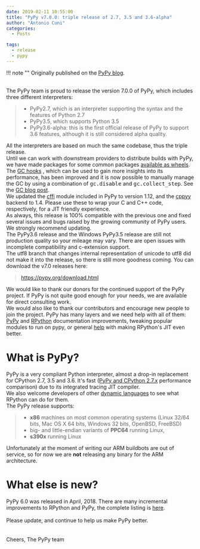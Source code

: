 ```yaml
---
date: 2019-02-11 10:55:00
title: "PyPy v7.0.0: triple release of 2.7, 3.5 and 3.6-alpha"
author: "Antonio Cuni"
categories:
  - Posts

tags:
  - release
  - pypy
---
```


!!! note ""
    Originally published on the [PyPy blog](https://pypy.org/posts/2019/02/pypy-v700-triple-release-of-27-35-and-606875333356156076.html).


<html><body>
<br>
<!-- more -->

<div class="document" id="pypy-v7-0-0-triple-release-of-2-7-3-5-and-3-6-alpha">
The PyPy team is proud to release the version 7.0.0 of PyPy, which includes
three different interpreters:<br>
<blockquote>
<ul class="simple">
<li>PyPy2.7, which is an interpreter supporting the syntax and the features of
Python 2.7</li>
<li>PyPy3.5, which supports Python 3.5</li>
<li>PyPy3.6-alpha: this is the first official release of PyPy to support 3.6
features, although it is still considered alpha quality.</li>
</ul>
</blockquote>
All the interpreters are based on much the same codebase, thus the triple
release.<br>
Until we can work with downstream providers to distribute builds with PyPy, we
have made packages for some common packages <a class="reference external" href="https://github.com/antocuni/pypy-wheels">available as wheels</a>.<br>
The <a class="reference external" href="https://doc.pypy.org/en/latest/gc_info.html#semi-manual-gc-management">GC hooks</a> , which can be used to gain more insights into its
performance, has been improved and it is now possible to manually manage the
GC by using a combination of <tt class="docutils literal">gc.disable</tt> and <tt class="docutils literal">gc.collect_step</tt>. See the
<a class="reference external" href="/posts/2019/01/pypy-for-low-latency-systems-613165393301401965.html">GC blog post</a>.<br>
We updated the <a class="reference external" href="https://cffi.readthedocs.io/">cffi</a> module included in PyPy to version 1.12, and the
<a class="reference external" href="https://cppyy.readthedocs.io/">cppyy</a> backend to 1.4. Please use these to wrap your C and C++ code,
respectively, for a JIT friendly experience.<br>
As always, this release is 100% compatible with the previous one and fixed
several issues and bugs raised by the growing community of PyPy users.
We strongly recommend updating.<br>
The PyPy3.6 release and the Windows PyPy3.5 release are still not production
quality so your mileage may vary. There are open issues with incomplete
compatibility and c-extension support.<br>
The utf8 branch that changes internal representation of unicode to utf8 did not
make it into the release, so there is still more goodness coming.
You can download the v7.0 releases here:<br>
<blockquote>
<a class="reference external" href="https://pypy.org/download.html">https://pypy.org/download.html</a></blockquote>
We would like to thank our donors for the continued support of the PyPy
project. If PyPy is not quite good enough for your needs, we are available for
direct consulting work.<br>
We would also like to thank our contributors and encourage new people to join
the project. PyPy has many layers and we need help with all of them: <a class="reference external" href="https://www.blogger.com/index.html">PyPy</a>
and <a class="reference external" href="https://rpython.readthedocs.org/">RPython</a> documentation improvements, tweaking popular modules to run
on pypy, or general <a class="reference external" href="https://www.blogger.com/project-ideas.html">help</a> with making RPython's JIT even better.<br>
<div class="section" id="what-is-pypy">
<h1>
What is PyPy?</h1>
PyPy is a very compliant Python interpreter, almost a drop-in replacement for
CPython 2.7, 3.5 and 3.6. It's fast (<a class="reference external" href="https://speed.pypy.org/">PyPy and CPython 2.7.x</a> performance
comparison) due to its integrated tracing JIT compiler.<br>
We also welcome developers of other <a class="reference external" href="https://rpython.readthedocs.io/en/latest/examples.html">dynamic languages</a> to see what RPython
can do for them.<br>
The PyPy release supports:<br>
<blockquote>
<ul class="simple">
<li><strong>x86</strong> machines on most common operating systems
(Linux 32/64 bits, Mac OS X 64 bits, Windows 32 bits, OpenBSD, FreeBSD)</li>
<li>big- and little-endian variants of <strong>PPC64</strong> running Linux,</li>
<li><strong>s390x</strong> running Linux</li>
</ul>
</blockquote>
Unfortunately at the moment of writing our ARM buildbots are out of service,
so for now we are <strong>not</strong> releasing any binary for the ARM architecture.</div>
<div class="section" id="changelog">
<h1>
What else is new?</h1>
PyPy 6.0 was released in April, 2018.
There are many incremental improvements to RPython and PyPy, the complete listing is <a class="reference external" href="https://doc.pypy.org/en/latest/release-v7.0.0.html">here</a>.<br>
<br>
Please update, and continue to help us make PyPy better.<br>
<br>
<br>
Cheers, The PyPy team
</div>
</div></body></html>